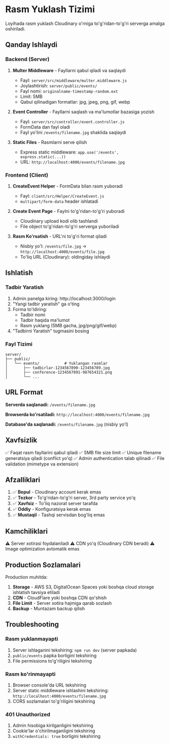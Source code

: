 # Rasm Yuklash Tizimi

Loyihada rasm yuklash Cloudinary o'rniga to'g'ridan-to'g'ri serverga amalga oshiriladi.

## Qanday Ishlaydi

### Backend (Server)

1. **Multer Middleware** - Fayllarni qabul qiladi va saqlaydi
   - Fayl: `server/src/middleware/multer.middleware.js`
   - Joylashtirish: `server/public/events/`
   - Fayl nomi: `originalname-timestamp-random.ext`
   - Limit: 5MB
   - Qabul qilinadigan formatlar: jpg, jpeg, png, gif, webp

2. **Event Controller** - Fayllarni saqlash va ma'lumotlar bazasiga yozish
   - Fayl: `server/src/controller/event.controller.js`
   - FormData dan fayl oladi
   - Fayl yo'lini `/events/filename.jpg` shaklida saqlaydi

3. **Static Files** - Rasmlarni serve qilish
   - Express static middleware: `app.use('/events', express.static(...))`
   - URL: `http://localhost:4000/events/filename.jpg`

### Frontend (Client)

1. **CreateEvent Helper** - FormData bilan rasm yuboradi
   - Fayl: `client/src/Helper/CreateEvent.js`
   - `multipart/form-data` header ishlatadi

2. **Create Event Page** - Faylni to'g'ridan-to'g'ri yuboradi
   - Cloudinary upload kodi olib tashlandi
   - File object to'g'ridan-to'g'ri serverga yuboriladi

3. **Rasm Ko'rsatish** - URL'ni to'g'ri format qiladi
   - Nisbiy yo'l: `/events/file.jpg` → `http://localhost:4000/events/file.jpg`
   - To'liq URL (Cloudinary): oldingiday ishlaydi

## Ishlatish

### Tadbir Yaratish

1. Admin panelga kiring: http://localhost:3000/login
2. "Yangi tadbir yaratish" ga o'ting
3. Forma to'ldiring:
   - Tadbir nomi
   - Tadbir haqida ma'lumot
   - Rasm yuklang (5MB gacha, jpg/png/gif/webp)
4. "Tadbirni Yaratish" tugmasini bosing

### Fayl Tizimi

```
server/
├── public/
│   └── events/           # Yuklangan rasmlar
│       ├── tadbirlar-1234567890-123456789.jpg
│       ├── conference-1234567891-987654321.png
│       └── ...
```

## URL Format

**Serverda saqlanadi:** `/events/filename.jpg`

**Browserda ko'rsatiladi:** `http://localhost:4000/events/filename.jpg`

**Database'da saqlanadi:** `/events/filename.jpg` (nisbiy yo'l)

## Xavfsizlik

✅ Faqat rasm fayllarini qabul qiladi
✅ 5MB file size limit
✅ Unique filename generatsiya qiladi (conflict yo'q)
✅ Admin authentication talab qilinadi
✅ File validation (mimetype va extension)

## Afzalliklari

1. ✅ **Bepul** - Cloudinary account kerak emas
2. ✅ **Tezkor** - To'g'ridan-to'g'ri server, 3rd party service yo'q
3. ✅ **Xavfsiz** - To'liq nazorat server tarafda
4. ✅ **Oddiy** - Konfiguratsiya kerak emas
5. ✅ **Mustaqil** - Tashqi servisdan bog'liq emas

## Kamchiliklari

⚠️ Server xotirasi foydalaniladi
⚠️ CDN yo'q (Cloudinary CDN beradi)
⚠️ Image optimization avtomatik emas

## Production Sozlamalari

Production muhitda:

1. **Storage** - AWS S3, DigitalOcean Spaces yoki boshqa cloud storage ishlatish tavsiya etiladi
2. **CDN** - CloudFlare yoki boshqa CDN qo'shish
3. **File Limit** - Server xotira hajmiga qarab sozlash
4. **Backup** - Muntazam backup qilish

## Troubleshooting

### Rasm yuklanmayapti

1. Server ishlaganini tekshiring: `npm run dev` (server papkada)
2. `public/events` papka borligini tekshiring
3. File permissions to'g'riligini tekshiring

### Rasm ko'rinmayapti

1. Browser console'da URL tekshiring
2. Server static middleware ishlashini tekshiring: `http://localhost:4000/events/filename.jpg`
3. CORS sozlamalari to'g'riligini tekshiring

### 401 Unauthorized

1. Admin hisobiga kirilganligini tekshiring
2. Cookie'lar o'chirilmaganligini tekshiring
3. `withCredentials: true` borligini tekshiring
